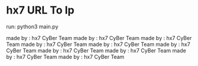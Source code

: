 # hx7 URL To Ip

run:
   python3 main.py
  
 made by : hx7 CyBer Team
 made by : hx7 CyBer Team
 made by : hx7 CyBer Team
 made by : hx7 CyBer Team
 made by : hx7 CyBer Team
 made by : hx7 CyBer Team
 made by : hx7 CyBer Team
 made by : hx7 CyBer Team
 made by : hx7 CyBer Team
 made by : hx7 CyBer Team
